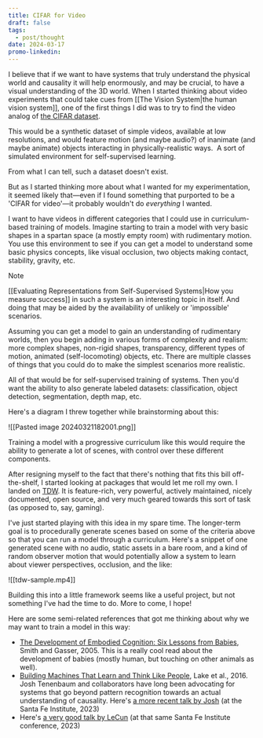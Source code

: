 ```yaml
---
title: CIFAR for Video
draft: false
tags:
  - post/thought
date: 2024-03-17
promo-linkedin:
---
```

I believe that if we want to have systems that truly understand the physical world and causality it will help enormously, and may be crucial, to have a visual understanding of the 3D world. When I started thinking about video experiments that could take cues from [[The Vision System|the human vision system]], one of the first things I did was to try to find the video analog of [the CIFAR dataset](https://www.cs.toronto.edu/~kriz/cifar.html).

This would be a synthetic dataset of simple videos, available at low resolutions, and would feature motion (and maybe audio?) of inanimate (and maybe animate) objects interacting in physically-realistic ways.  A sort of simulated environment for self-supervised learning.

From what I can tell, such a dataset doesn't exist.

But as I started thinking more about what I wanted for my experimentation, it seemed likely that—even if I found something that purported to be a 'CIFAR for video'—it probably wouldn't do *everything* I wanted.

I want to have videos in different categories that I could use in curriculum-based training of models. Imagine starting to train a model with very basic shapes in a spartan space (a mostly empty room) with rudimentary motion. You use this environment to see if you can get a model to understand some basic physics concepts, like visual occlusion, two objects making contact, stability, gravity, etc.

>[!Note]
> [[Evaluating Representations from Self-Supervised Systems|How you measure success]] in such a system is an interesting topic in itself. And doing that may be aided by the availability of unlikely or 'impossible' scenarios.

Assuming you can get a model to gain an understanding of rudimentary worlds, then you begin adding in various forms of complexity and realism: more complex shapes, non-rigid shapes, transparency, different types of motion, animated (self-locomoting) objects, etc. There are multiple classes of things that you could do to make the simplest scenarios more realistic.

All of that would be for self-supervised training of systems. Then you'd want the ability to also generate labeled datasets: classification, object detection, segmentation, depth map, etc.

Here's a diagram I threw together while brainstorming about this:

![[Pasted image 20240321182001.png]]

Training a model with a progressive curriculum like this would require the ability to generate a lot of scenes, with control over these different components.

After resigning myself to the fact that there's nothing that fits this bill off-the-shelf, I started looking at packages that would let me roll my own. I landed on [TDW](https://www.threedworld.org/). It is feature-rich, very powerful, actively maintained, nicely documented, open source, and very much geared towards this sort of task (as opposed to, say, gaming).

I've just started playing with this idea in my spare time. The longer-term goal is to procedurally generate scenes based on some of the criteria above so that you can run a model through a curriculum. Here's a snippet of one generated scene with no audio, static assets in a bare room, and a kind of random observer motion that would potentially allow a system to learn about viewer perspectives, occlusion, and the like:

![[tdw-sample.mp4]]

Building this into a little framework seems like a useful project, but not something I've had the time to do. More to come, I hope!

Here are some semi-related references that got me thinking about why we may want to train a model in this way:
- [The Development of Embodied Cognition: Six Lessons from Babies](https://www.semanticscholar.org/paper/The-Development-of-Embodied-Cognition%3A-Six-Lessons-Smith-Gasser/25f8e9e35cafd7fb686d939f274111bcffeafd6b), Smith and Gasser, 2005. This is a really cool read about the development of babies (mostly human, but touching on other animals as well).
- [Building Machines That Learn and Think Like People](https://arxiv.org/abs/1604.00289), Lake et al., 2016. Josh Tenenbaum and collaborators have long been advocating for systems that go beyond pattern recognition towards an actual understanding of causality. Here's [a more recent talk by Josh](https://www.youtube.com/watch?v=gzaIrD3jki8) (at the Santa Fe Institute, 2023)
- Here's [a very good talk by LeCun](https://www.youtube.com/watch?v=_JfEScYyVCE) (at that same Santa Fe Institute conference, 2023)
